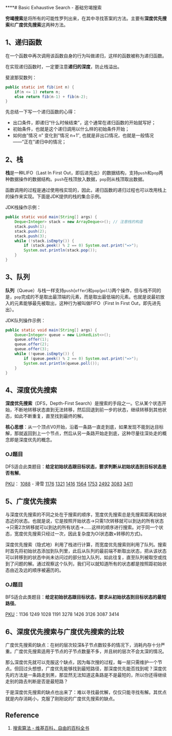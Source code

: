****# Basic Exhaustive Search - 基础穷竭搜索

**穷竭搜索**是将所有的可能性罗列出来，在其中寻找答案的方法。主要有**深度优先搜索**和**广度优先搜索**这两种方法。

## 1、递归函数

在一个函数中再次调用该函数自身的行为叫做递归，这样的函数被称为递归函数。

在实现递归函数时，一定要注意**递归的深度**，防止栈溢出。

斐波那契数列：

```java
public static int fib(int n) {
    if(n <= 1) return n;
    else return fib(n-1) + fib(n-2);
}
```

先总结一下写一个递归函数的心得：

- 出口条件，即递归“什么时候结束”，这个通常在递归函数的开始就写好；
- 初始条件，也就是这个递归调用以什么样的初始条件开始；
- 如何由”情况 n” 变化到”情况 n+1″, 也就是非出口情况，也就是一般情况——”正在”递归中的情况；

## 2、栈

**栈**是一种LIFO（Last In First Out，即后进先出）的数据结构，支持`push`和`pop`两种数据操作的数据结构。`push`在栈顶放入数据，`pop`则从栈顶取出数据。

函数调用的过程是通过使用栈实现的，因此，递归函数的递归过程也可以改用栈上的操作来实现。下面是JDK提供的栈的集合示例。

JDK栈操作示例：

```java
public static void main(String[] args) {
    Deque<Integer> stack = new ArrayDeque<>(); // 注意栈的构造
    stack.push(1);
    stack.push(2);
    stack.push(3);
    while (!stack.isEmpty()) {
        if (stack.peek() % 2 == 0) System.out.print("=>");
        System.out.println(stack.pop());
    }
}
```

## 3、队列

**队列**（Queue）与栈一样支持`push`(`offer`)和`pop`(`poll`)两个操作，但与栈不同的是，`pop`完成的不是取出最顶端的元素，而是取出最低端的元素。也就是说最初放入的元素能够最先被取出，这种行为被叫做FIFO（First In First Out，即先进先出）。

JDK队列操作示例：

```java
public static void main(String[] args) {
    Queue<Integer> queue = new LinkedList<>();
    queue.offer(1);
    queue.offer(2);
    queue.offer(3);
    while (!queue.isEmpty()) {
        if (queue.peek() % 2 == 0) System.out.print("=>");
        System.out.println(queue.poll());
    }
}
```

## 4、深度优先搜索

**深度优先搜索**（DFS，Depth-First Search）是搜索的手段之一。它从某个状态开始，不断地转移状态直到无法转移，然后回退到前一步的状态，继续转移到其他状态，如此不断重复，直至找到最终的解。

**核心思想**：从一个顶点V0开始，沿着一条路一直走到底，如果发现不能到达目标解，那就返回到上一个节点，然后从另一条路开始走到底，这种尽量往深处走的概念即是深度优先的概念。

### OJ题目

DFS适合此类题目：**给定初始状态跟目标状态，要求判断从初始状态到目标状态是否有解**。

[PKU](http://poj.org/problemlist)：
[1088](http://poj.org/problem?id=1088) - 滑雪
[1176](http://poj.org/problem?id=1176) 
[1321](http://poj.org/problem?id=1321) 
[1416](http://poj.org/problem?id=1416) 
[1564](http://poj.org/problem?id=1564) 
[1753](http://poj.org/problem?id=1753) 
[2492](http://poj.org/problem?id=2492) 
[3083](http://poj.org/problem?id=3083) 
[3411](http://poj.org/problem?id=3411)

## 5、广度优先搜索

与深度优先搜索的不同之处在于搜索的顺序，宽度优先搜索总是先搜索距离初始状态近的状态。也就是说，它是按照开始状态→只需1次转移就可以到达的所有状态→只需2次转移就可以到达的所有状态→……这样的顺序进行搜索。对于同一个状态，宽度优先搜索只经过一次，因此复杂度为O(状态数×转移的方式)。

深度优先搜索（隐式地）利用了栈进行计算，而宽度优先搜索则利用了队列。搜索时首先将初始状态添加到队列里，此后从队列的最前端不断取出状态，把从该状态可以转移到的状态中尚未访问过的部分加入队列，如此往复，直至队列被取空或找到了问题的解。通过观察这个队列，我们可以就知道所有的状态都是按照距初始状态由近及远的顺序被遍历的。

### OJ题目

BFS适合此类题目：**给定初始状态跟目标状态，要求从初始状态到目标状态的最短路径**。

[PKU](http://poj.org/problemlist)：1136 1249 1028 1191 3278 1426 3126 3087 3414 

## 6、深度优先搜索与广度优先搜索的比较

广度优先搜索的缺点：在树的层次较深&子节点数较多的情况下，消耗内存十分严重。广度优先搜索适用于节点的子节点数量不多，并且树的层次不会太深的情况。

那么深度优先就可以克服这个缺点，因为每次搜的过程，每一层只需维护一个节点。但回过头想想，广度优先能够找到最短路径，那深度优先能否找到呢？深度优先的方法是一条路走到黑，那显然无法知道这条路是不是最短的，所以你还得继续走别的路去判断是否是最短路？

于是深度优先搜索的缺点也出来了：难以寻找最优解，仅仅只能寻找有解。其优点就是内存消耗小，克服了刚刚说的广度优先搜索的缺点。

## Reference

1. [搜索算法 - 维基百科，自由的百科全书](https://zh.wikipedia.org/wiki/Category:%E6%90%9C%E5%B0%8B%E6%BC%94%E7%AE%97%E6%B3%95) 
